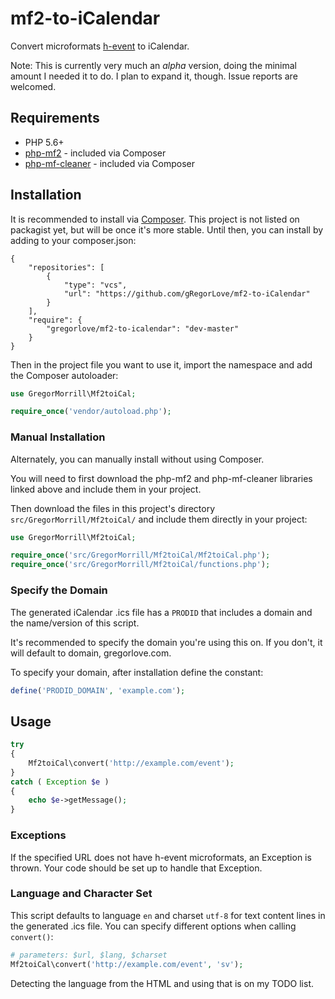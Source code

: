 # mf2-to-iCalendar

Convert microformats [h-event](http://microformats.org/wiki/h-event) to iCalendar.

Note: This is currently very much an _alpha_ version, doing the minimal amount I needed it to do. I plan to expand it, though. Issue reports are welcomed.

## Requirements
* PHP 5.6+
* [php-mf2](https://github.com/indieweb/php-mf2) - included via Composer
* [php-mf-cleaner](https://github.com/barnabywalters/php-mf-cleaner) - included via Composer

## Installation

It is recommended to install via [Composer](https://getcomposer.org/). This project is not listed on packagist yet, but will be once it's more stable. Until then, you can install by adding to your composer.json:

```
{
    "repositories": [
        {
            "type": "vcs",
            "url": "https://github.com/gRegorLove/mf2-to-iCalendar"
        }
    ],
    "require": {
        "gregorlove/mf2-to-icalendar": "dev-master"
    }
}

```

Then in the project file you want to use it, import the namespace and add the Composer autoloader:
```php
use GregorMorrill\Mf2toiCal;

require_once('vendor/autoload.php');
```

### Manual Installation

Alternately, you can manually install without using Composer.

You will need to first download the php-mf2 and php-mf-cleaner libraries linked above and include them in your project.

Then download the files in this project's directory `src/GregorMorrill/Mf2toiCal/` and include them directly in your project:

```php
use GregorMorrill\Mf2toiCal;

require_once('src/GregorMorrill/Mf2toiCal/Mf2toiCal.php');
require_once('src/GregorMorrill/Mf2toiCal/functions.php');
```

### Specify the Domain

The generated iCalendar .ics file has a `PRODID` that includes a domain and the name/version of this script.

It's recommended to specify the domain you're using this on. If you don't, it will default to domain, gregorlove.com.

To specify your domain, after installation define the constant:

```php
define('PRODID_DOMAIN', 'example.com');
```

## Usage

```php
try
{
	Mf2toiCal\convert('http://example.com/event');
}
catch ( Exception $e )
{
	echo $e->getMessage();
}
```

### Exceptions

If the specified URL does not have h-event microformats, an Exception is thrown. Your code should be set up to handle that Exception.

### Language and Character Set

This script defaults to language `en` and charset `utf-8` for text content lines in the generated .ics file. You can specify different options when calling `convert()`:

```php
# parameters: $url, $lang, $charset
Mf2toiCal\convert('http://example.com/event', 'sv');
```

Detecting the language from the HTML and using that is on my TODO list.
